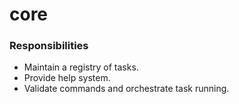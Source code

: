 # core

### Responsibilities

* Maintain a registry of tasks.
* Provide help system.
* Validate commands and orchestrate task running.

